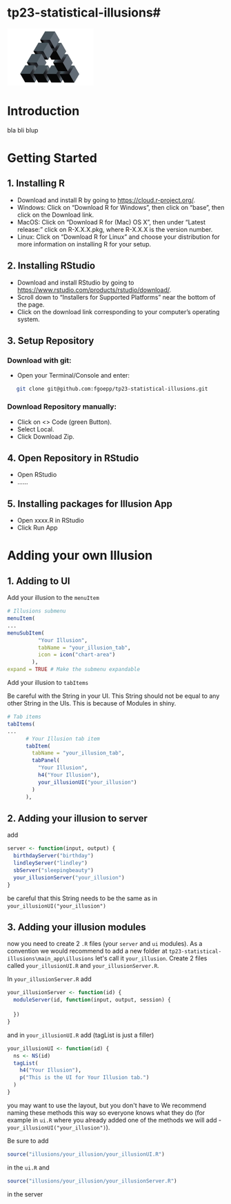 # tp23-statistical-illusions# 
[<img src="https://github.com/fgoepp/tp23-statistical-illusions/raw/new_readme_getstarted/main_app/www/illusion.jpeg" width="200" height="133"/>](https://github.com/fgoepp/tp23-statistical-illusions)


# Introduction
bla bli blup
# Getting Started

## 1. Installing R

- Download and install R by going to https://cloud.r-project.org/.
- Windows: Click on “Download R for Windows”, then click on “base”, then click on the Download link.
- MacOS: Click on “Download R for (Mac) OS X”, then under “Latest release:” click on R-X.X.X.pkg, where R-X.X.X is the version number.
- Linux: Click on “Download R for Linux” and choose your distribution for more information on installing R for your setup.
  
## 2. Installing RStudio

- Download and install RStudio by going to https://www.rstudio.com/products/rstudio/download/.
- Scroll down to “Installers for Supported Platforms” near the bottom of the page.
- Click on the download link corresponding to your computer’s operating system.

## 3. Setup Repository 

### Download with git:
- Open your Terminal/Console and enter:
```sh
   git clone git@github.com:fgoepp/tp23-statistical-illusions.git
```

### Download Repository manually:
- Click on <> Code (green Button).
- Select Local.
- Click Download Zip.

## 4. Open Repository in RStudio
- Open RStudio
- ......
## 5. Installing packages for Illusion App
- Open xxxx.R in RStudio
- Click Run App

# Adding your own Illusion

## 1. Adding to UI
Add your illusion to the `menuItem`
```r
# Illusions submenu
menuItem(
...
menuSubItem(
          "Your Illusion",
          tabName = "your_illusion_tab",
          icon = icon("chart-area")
        ),
expand = TRUE # Make the submenu expandable
```
Add your illusion to `tabItems`

Be careful with the String in your UI. 
This String should not be equal to any other String
in the UIs.
This is because of Modules in shiny.
```r
# Tab items
tabItems(
...
      # Your Illusion tab item
      tabItem(
        tabName = "your_illusion_tab",
        tabPanel(
          "Your Illusion",
          h4("Your Illusion"),
          your_illusionUI("your_illusion")
        )
      ),
```
## 2. Adding your illusion to server
add
```r
server <- function(input, output) {
  birthdayServer("birthday")
  lindleyServer("lindley")
  sbServer("sleepingbeauty")
  your_illusionServer("your_illusion")
}
```
be careful that this String needs to be the same as in `your_illusionUI("your_illusion")`
## 3. Adding your illusion modules
now you need to create 2 `.R` files (your `server` and `ui` modules).
As a convention we would recommend to add a new folder at
`tp23-statistical-illusions\main_app\illusions`
let's call it `your_illusion`. 
Create 2 files called `your_illusionUI.R` and `your_illusionServer.R`. 

In `your_illusionServer.R` add
```r
your_illusionServer <- function(id) {
  moduleServer(id, function(input, output, session) {
   
  })
}
```

and in `your_illusionUI.R` add (tagList is just a filler)
```r
your_illusionUI <- function(id) {
  ns <- NS(id)
  tagList(
    h4("Your Illusion"),
    p("This is the UI for Your Illusion tab.")
  )
}
```
you may want to use the layout, but you don't have to
We recommend naming these methods this way so everyone knows what they do (for example in `ui.R` where you already added one of the methods we will add - `your_illusionUI("your_illusion")`).

Be sure to add 
```r
source("illusions/your_illusion/your_illusionUI.R")
```
in the `ui.R`
and 
```r
source("illusions/your_illusion/your_illusionServer.R")
```
in the server
